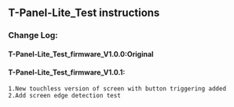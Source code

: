 <!--
 * @Description: None
 * @version: V1.0.0
 * @Author: LILYGO_L
 * @Date: 2023-09-12 18:12:36
 * @LastEditors: LILYGO_L
 * @LastEditTime: 2024-01-11 11:13:23
 * @License: GPL 3.0
-->
## T-Panel-Lite_Test instructions

### Change Log:
#### T-Panel-Lite_Test_firmware_V1.0.0:Original
#### T-Panel-Lite_Test_firmware_V1.0.1:
    1.New touchless version of screen with button triggering added
    2.Add screen edge detection test

